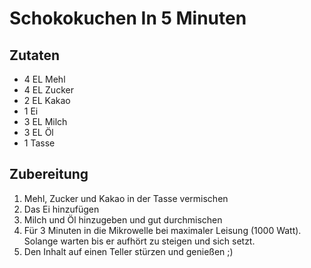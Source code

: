 Schokokuchen In 5 Minuten
=========================

Zutaten
-------

* 4 EL Mehl
* 4 EL Zucker
* 2 EL Kakao
* 1 Ei
* 3 EL Milch
* 3 EL Öl
* 1 Tasse

Zubereitung
-----------

1. Mehl, Zucker und Kakao in der Tasse vermischen
2. Das Ei hinzufügen
3. Milch und Öl hinzugeben und gut durchmischen
4. Für 3 Minuten in die Mikrowelle bei maximaler Leisung (1000 Watt).
   Solange warten bis er aufhört zu steigen und sich setzt.
5. Den Inhalt auf einen Teller stürzen und genießen ;)
